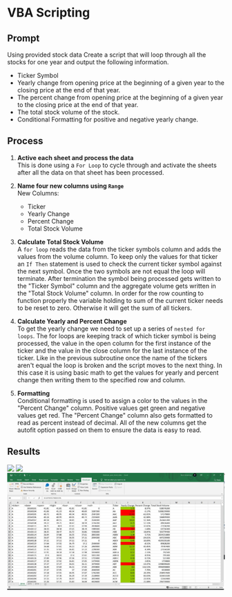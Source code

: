 # VBA Scripting

## Prompt
Using provided stock data Create a script that will loop through all the stocks for one year and output the following information.
* Ticker Symbol
* Yearly change from opening price at the beginning of a given year to the closing price at the end of that year.
* The percent change from opening price at the beginning of a given year to the closing price at the end of that year.
* The total stock volume of the stock.
* Conditional Formatting for positive and negative yearly change.

## Process
1. **Active each sheet and process the data**   
This is done using a `For Loop` to cycle through and activate the sheets after all the data on that sheet has been processed.  

2. **Name four new columns using `Range`**  
  New Columns:
    * Ticker
    * Yearly Change
    * Percent Change
    * Total Stock Volume  
    
3. **Calculate Total Stock Volume**  
A `for loop` reads the data from the ticker symbols column and adds the values from the volume column. To keep only the values for that ticker an `If Then` statement is used to check the current ticker symbol against the next symbol. Once the two symbols are not equal the loop will terminate. After termination the symbol being processed gets written to the "Ticker Symbol" column and the aggregate volume gets written in the "Total Stock Volume" column. In order for the row counting to function properly the variable holding to sum of the current ticker needs to be reset to zero. Otherwise it will get the sum of all tickers.

4. **Calculate Yearly and Percent Change**  
To get the yearly change we need to set up a series of `nested for loops`. The for loops are keeping track of which ticker symbol is being processed, the value in the open column for the first instance of the ticker and the value in the close column for the last instance of the ticker. Like in the previous subroutine once the name of the tickers aren't equal the loop is broken and the script moves to the next thing. In this case it is using basic math to get the values for yearly and percent change then writing them to the specified row and column.

5. **Formatting**  
Conditional formatting is used to assign a color to the values in the "Percent Change" column. Positive values get green and negative values get red. The "Percent Change" column also gets formatted to read as percent instead of decimal. All of the new columns get the autofit option passed on them to ensure the data is easy to read.

## Results
<img src="/images/2014_Stock_Data_VBA.jpg" height="auto">
<img src="/images/2015_Stock_Data_VBA.jpg" height="auto">
<img src="/images/2016_Stock_Data_VBA.jpg" height="auto">






